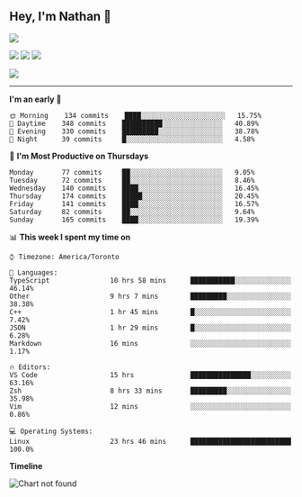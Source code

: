 ## Hey, I'm Nathan 👋

![](https://visitor-badge.laobi.icu/badge?page_id=nathan13888.visiter.badge)

[![](https://img.shields.io/badge/OS-Ubuntu-blue?style=flat-square&logo=ubuntu&logoColor=white)](https://en.wikipedia.org/wiki/Linux)
[![](https://img.shields.io/badge/Editor-VSCodeInsiders-blue?style=flat-square&logo=visual-studio-code&logoColor=white)](https://code.visualstudio.com/)
[![](https://img.shields.io/badge/Editor-Neovim-blue?style=flat-square&logo=vim&logoColor=white)](https://github.com/neovim/neovim)

![](https://github-readme-stats.vercel.app/api?username=Nathan13888&show_icons=true&theme=dracula&hide=stars&count_private=true)

---

<!--START_SECTION:waka-->
**I'm an early 🐤** 

```text
🌞 Morning    134 commits    ████░░░░░░░░░░░░░░░░░░░░░   15.75% 
🌆 Daytime    348 commits    ██████████░░░░░░░░░░░░░░░   40.89% 
🌃 Evening    330 commits    █████████░░░░░░░░░░░░░░░░   38.78% 
🌙 Night      39 commits     █░░░░░░░░░░░░░░░░░░░░░░░░   4.58%

```
📅 **I'm Most Productive on Thursdays** 

```text
Monday       77 commits     ██░░░░░░░░░░░░░░░░░░░░░░░   9.05% 
Tuesday      72 commits     ██░░░░░░░░░░░░░░░░░░░░░░░   8.46% 
Wednesday    140 commits    ████░░░░░░░░░░░░░░░░░░░░░   16.45% 
Thursday     174 commits    █████░░░░░░░░░░░░░░░░░░░░   20.45% 
Friday       141 commits    ████░░░░░░░░░░░░░░░░░░░░░   16.57% 
Saturday     82 commits     ██░░░░░░░░░░░░░░░░░░░░░░░   9.64% 
Sunday       165 commits    ████░░░░░░░░░░░░░░░░░░░░░   19.39%

```


📊 **This week I spent my time on** 

```text
⌚︎ Timezone: America/Toronto

💬 Languages: 
TypeScript               10 hrs 58 mins      ███████████░░░░░░░░░░░░░░   46.14% 
Other                    9 hrs 7 mins        █████████░░░░░░░░░░░░░░░░   38.38% 
C++                      1 hr 45 mins        █░░░░░░░░░░░░░░░░░░░░░░░░   7.42% 
JSON                     1 hr 29 mins        █░░░░░░░░░░░░░░░░░░░░░░░░   6.28% 
Markdown                 16 mins             ░░░░░░░░░░░░░░░░░░░░░░░░░   1.17%

🔥 Editors: 
VS Code                  15 hrs              ███████████████░░░░░░░░░░   63.16% 
Zsh                      8 hrs 33 mins       █████████░░░░░░░░░░░░░░░░   35.98% 
Vim                      12 mins             ░░░░░░░░░░░░░░░░░░░░░░░░░   0.86%

💻 Operating Systems: 
Linux                    23 hrs 46 mins      █████████████████████████   100.0%

```

**Timeline**

![Chart not found](https://github.com/Nathan13888/Nathan13888/blob/master/charts/bar_graph.png) 


<!--END_SECTION:waka-->

